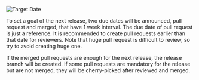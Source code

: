 ![Target Date](https://github.com/CPFL/Autoware/wiki/images_Release-Procedure/target-date.png)

To set a goal of the next release, two due dates will be announced, pull request and merged, that have 1 week interval. The due date of pull request is just a reference. It is recommended to create pull requests earlier than that date for reviewers. Note that huge pull request is difficult to review, so try to avoid creating huge one.

If the merged pull requests are enough for the next release, the release branch will be created. If some pull requests are mandatory for the release but are not merged, they will be cherry-picked after reviewed and merged.
